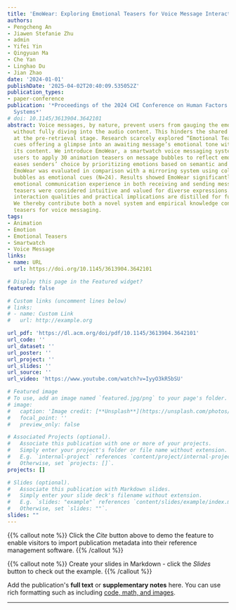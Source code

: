 ```yaml
---
title: 'EmoWear: Exploring Emotional Teasers for Voice Message Interaction on Smartwatches'
authors:
- Pengcheng An
- Jiawen Stefanie Zhu
- admin
- Yifei Yin
- Qingyuan Ma
- Che Yan
- Linghao Du
- Jian Zhao
date: '2024-01-01'
publishDate: '2025-04-02T20:40:09.535052Z'
publication_types:
- paper-conference
publication: '*Proceedings of the 2024 CHI Conference on Human Factors in Computing
  Systems*'
# doi: 10.1145/3613904.3642101
abstract: Voice messages, by nature, prevent users from gauging the emotional tone
  without fully diving into the audio content. This hinders the shared emotional experience
  at the pre-retrieval stage. Research scarcely explored “Emotional Teasers”—pre-retrieval
  cues offering a glimpse into an awaiting message’s emotional tone without disclosing
  its content. We introduce EmoWear, a smartwatch voice messaging system enabling
  users to apply 30 animation teasers on message bubbles to reflect emotions. EmoWear
  eases senders’ choice by prioritizing emotions based on semantic and acoustic processing.
  EmoWear was evaluated in comparison with a mirroring system using color-coded message
  bubbles as emotional cues (N=24). Results showed EmoWear significantly enhanced
  emotional communication experience in both receiving and sending messages. The animated
  teasers were considered intuitive and valued for diverse expressions. Desirable
  interaction qualities and practical implications are distilled for future design.
  We thereby contribute both a novel system and empirical knowledge concerning emotional
  teasers for voice messaging.
tags:
- Animation
- Emotion
- Emotional Teasers
- Smartwatch
- Voice Message
links:
- name: URL
  url: https://doi.org/10.1145/3613904.3642101

# Display this page in the Featured widget?
featured: false

# Custom links (uncomment lines below)
# links:
# - name: Custom Link
#   url: http://example.org

url_pdf: 'https://dl.acm.org/doi/pdf/10.1145/3613904.3642101'
url_code: ''
url_dataset: ''
url_poster: ''
url_project: ''
url_slides: ''
url_source: ''
url_video: 'https://www.youtube.com/watch?v=IyyO3kR5bSU'

# Featured image
# To use, add an image named `featured.jpg/png` to your page's folder.
# image:
#   caption: 'Image credit: [**Unsplash**](https://unsplash.com/photos/pLCdAaMFLTE)'
#   focal_point: ''
#   preview_only: false

# Associated Projects (optional).
#   Associate this publication with one or more of your projects.
#   Simply enter your project's folder or file name without extension.
#   E.g. `internal-project` references `content/project/internal-project/index.md`.
#   Otherwise, set `projects: []`.
projects: []

# Slides (optional).
#   Associate this publication with Markdown slides.
#   Simply enter your slide deck's filename without extension.
#   E.g. `slides: "example"` references `content/slides/example/index.md`.
#   Otherwise, set `slides: ""`.
slides: ""
---
```


{{% callout note %}}
Click the _Cite_ button above to demo the feature to enable visitors to import publication metadata into their reference management software.
{{% /callout %}}

{{% callout note %}}
Create your slides in Markdown - click the _Slides_ button to check out the example.
{{% /callout %}}

Add the publication's **full text** or **supplementary notes** here. You can use rich formatting such as including [code, math, and images](https://docs.hugoblox.com/content/writing-markdown-latex/).

---
